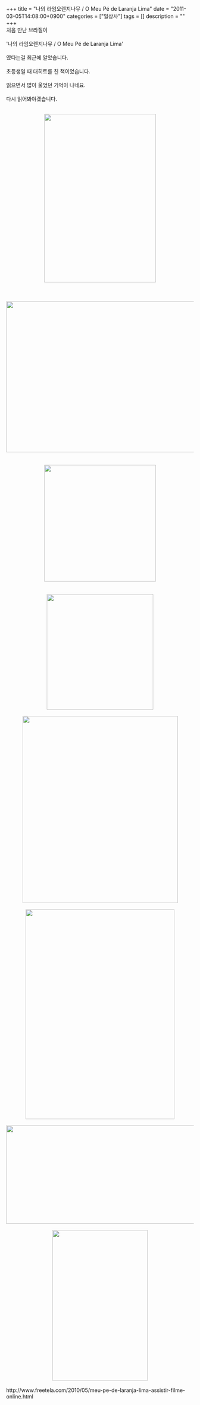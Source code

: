 +++
title = "나의 라임오렌지나무 / O Meu Pé de Laranja Lima"
date = "2011-03-05T14:08:00+0900"
categories = ["일상사"]
tags = []
description = ""
+++
<span class="copyright_entry" style="display:block;" title="나의 라임오렌지나무 / O Meu Pé de Laranja Lima@@**@@http://shed.egloos.com/3592806"></span>처음 만난 브라질이 
<br>
<br>'나의 라임오렌지나무 / O Meu Pé de Laranja Lima'
<br>
<br>였다는걸 최근에 알았습니다.
<br>
<br>초등생일 때 대히트를 친 책이었습니다.
<br>
<br>읽으면서 많이 울었던 기억이 나네요.
<br>
<br>다시 읽어봐야겠습니다.
<div>
 <br>
 <div style="text-align:center">
  <img class="image_mid" border="0" onmouseover="this.style.cursor='pointer'" alt="" src="/attachment/3592806_1.jpg" width="300" height="452" onclick="Control.Modal.openDialog(this, event, 'http://pds18.egloos.com/pds/201103/05/82/a0003782_4d71c449d7827.jpg', 300, 452);">
 </div>
 <br>
</div>
<div>
 <br>
</div>
<div>
 <br>
</div>
<div>
 <div style="text-align:center">
  <img class="image_mid" border="0" onmouseover="this.style.cursor='pointer'" alt="" src="/attachment/3592806_2.jpg" width="600" height="405" onclick="Control.Modal.openDialog(this, event, 'http://pds20.egloos.com/pds/201103/05/82/a0003782_4d71c45c86bf3.jpg', 1600, 1080);">
 </div>
</div>
<div>
 <br>
</div>
<div>
 <br>
</div>
<div>
 <div style="text-align:center">
  <img class="image_mid" border="0" onmouseover="this.style.cursor='pointer'" alt="" src="/attachment/3592806_3.jpg" width="300" height="313" onclick="Control.Modal.openDialog(this, event, 'http://pds19.egloos.com/pds/201103/05/82/a0003782_4d71c46d5d017.jpg', 300, 313);">
 </div>
</div>
<div>
 <br>
</div>
<div>
 <br>
</div>
<div>
 <div style="text-align:center">
  <img class="image_mid" border="0" onmouseover="this.style.cursor='pointer'" alt="" src="/attachment/3592806_4.jpg" width="286" height="310" onclick="Control.Modal.openDialog(this, event, 'http://pds18.egloos.com/pds/201103/05/82/a0003782_4d71c483ccac4.jpg', 286, 310);">
 </div>
</div>
<br>
<div style="text-align:center">
 <img class="image_mid" border="0" onmouseover="this.style.cursor='pointer'" alt="" src="/attachment/3592806_5.jpg" width="417" height="502" onclick="Control.Modal.openDialog(this, event, 'http://pds20.egloos.com/pds/201103/05/82/a0003782_4d71c49ce0495.jpg', 417, 502);">
</div>
<br>
<div style="text-align:center">
 <img class="image_mid" border="0" onmouseover="this.style.cursor='pointer'" alt="" src="/attachment/3592806_6.jpg" width="400" height="563" onclick="Control.Modal.openDialog(this, event, 'http://pds22.egloos.com/pds/201103/05/82/a0003782_4d71c4b5452fc.jpg', 400, 563);">
</div>
<br>
<div style="text-align:center">
 <img class="image_mid" border="0" onmouseover="this.style.cursor='pointer'" alt="" src="/attachment/3592806_7.jpg" width="600" height="264" onclick="Control.Modal.openDialog(this, event, 'http://pds19.egloos.com/pds/201103/05/82/a0003782_4d71c4ded004c.jpg', 700, 308);">
</div>
<div style="text-align: -webkit-auto;">
 <br>
</div>
<div style="text-align:center">
 <img class="image_mid" border="0" onmouseover="this.style.cursor='pointer'" alt="" src="/attachment/3592806_8.jpg" width="256" height="404" onclick="Control.Modal.openDialog(this, event, 'http://pds19.egloos.com/pds/201103/05/82/a0003782_4d71c50816732.jpg', 256, 404);">
</div>
<br>http://www.freetela.com/2010/05/meu-pe-de-laranja-lima-assistir-filme-online.html 
<!--
       <rdf:RDF xmlns:rdf="http://www.w3.org/1999/02/22-rdf-syntax-ns#"
		    xmlns:dc="http://purl.org/dc/elements/1.1/"
		    xmlns:trackback="http://madskills.com/public/xml/rss/module/trackback/">
       <rdf:Description
	        rdf:about="http://shed.egloos.com/3592806"
	        dc:identifier="http://shed.egloos.com/3592806"
	        dc:title="나의 라임오렌지나무 / O Meu Pé de Laranja Lima"
	        trackback:ping="http://shed.egloos.com/tb/3592806"/>
       </rdf:RDF>
       -->

<ul></ul>